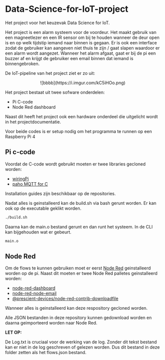 # Data-Science-for-IoT-project

Het project voor het keuzevak Data Science for IoT.

Het project is een alarm systeem voor de voordeur. Het maakt gebruik van een magneetlezer en een IR sensor om bij te houden wanneer de deur open is en op welk tijdstip iemand naar binnen is gegaan. Er is ook een interface zodat de gebruiker kan aangeven niet thuis te zijn / gaat slapen waardoor er een alarm wordt aangezet. Wanneer het alarm afgaat, gaat er bij de pi een buzzer af en krijgt de gebruiker een email binnen dat iemand is binnengebroken.

De IoT-pipeline van het project ziet er zo uit:

<p align="center">
![bbbb](https://i.imgur.com/kC5iHOo.png)
  </p>

Het project bestaat uit twee sofware onderdelen:
- Pi C-code
- Node Red dashboard

Naast dit heeft het project ook een hardware onderdeel die uitgelicht wordt in het projectdocumentatie.

Voor beide codes is er setup nodig om het programma te runnen op een Raspberry Pi 4

## Pi c-code

Voordat de C-code wordt gebruikt moeten er twee libraries gecloned worden:
- [wiringPi](https://github.com/WiringPi/WiringPi)
- [paho MQTT for C](https://github.com/eclipse/paho.mqtt.c)

Installation guides zijn beschikbaar op de repositories.

Nadat alles is geinstalleerd kan de build.sh via bash gerunt worden. Er kan ook op de executable geklikt worden.

```bash
./build.sh
```
Daarna kan de main.o bestand gerunt en dan runt het systeem. In de CLI kan bijgehouden wat er gebeurt.

```bash
main.o
```

## Node Red

Om de flows te kunnen gebruiken moet er eerst [Node Red](https://nodered.org/docs/getting-started/raspberrypi) geinstalleerd worden op de pi. Naast dit moeten er twee Node Red palletes geinstalleerd worden:
- [node-red-dashboard](https://flows.nodered.org/node/node-red-dashboard)
- [node-red-node-email](https://flows.nodered.org/node/node-red-node-email)
- [@prescient-devices/node-red-contrib-downloadfile](https://flows.nodered.org/node/@prescient-devices/node-red-contrib-downloadfile?utm_source=YouTube&utm_medium=tutorial&utm_campaign=prescient-tutorials&utm_id=prescient)

Wanneer alles is geinstalleerd kan deze respository gecloned worden.

Alle JSON bestanden in deze repository kunnen gedownload worden en daarna geimporteerd worden naar Node Red.

**LET OP:**

De Log.txt is cruciaal voor de werking van de log. Zonder dit tekst bestand kan er niet in de log geschreven of gelezen worden. Dus dit bestand in deze folder zetten als het flows.json bestand.
